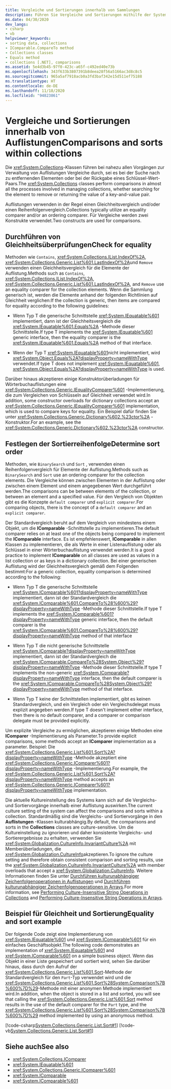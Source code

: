 ```yaml
---
title: Vergleiche und Sortierungen innerhalb von Sammlungen
description: Führen Sie Vergleiche und Sortierungen mithilfe der System.Collections-Klassen in .NET durch, die dabei helfen, ein Element zu finden, das entfernt werden soll, oder den Wert eines Schlüssel-Wert-Paars zurückzugeben.
ms.date: 04/30/2020
dev_langs:
- csharp
- vb
helpviewer_keywords:
- sorting data, collections
- IComparable.CompareTo method
- Collections classes
- Equals method
- collections [.NET], comparisons
ms.assetid: 5e4d3b45-97f0-423c-a65f-c492ed40e73b
ms.openlocfilehash: 343f633b3807391b8deea28f56a5166ac3d8c8c5
ms.sourcegitcommit: 965a5af7918acb0a3fd3baf342e15d511ef75188
ms.translationtype: HT
ms.contentlocale: de-DE
ms.lasthandoff: 11/18/2020
ms.locfileid: "94823861"
---
```

# <a name="comparisons-and-sorts-within-collections"></a><span data-ttu-id="4ab88-103">Vergleiche und Sortierungen innerhalb von Auflistungen</span><span class="sxs-lookup"><span data-stu-id="4ab88-103">Comparisons and sorts within collections</span></span>

<span data-ttu-id="4ab88-104">Die <xref:System.Collections>-Klassen führen bei nahezu allen Vorgängen zur Verwaltung von Auflistungen Vergleiche durch, sei es bei der Suche nach zu entfernenden Elementen oder bei der Rückgabe eines Schlüssel-Wert-Paars.</span><span class="sxs-lookup"><span data-stu-id="4ab88-104">The <xref:System.Collections> classes perform comparisons in almost all the processes involved in managing collections, whether searching for the element to remove or returning the value of a key-and-value pair.</span></span>

<span data-ttu-id="4ab88-105">Auflistungen verwenden in der Regel einen Gleichheitsvergleich und/oder einen Reihenfolgenvergleich.</span><span class="sxs-lookup"><span data-stu-id="4ab88-105">Collections typically utilize an equality comparer and/or an ordering comparer.</span></span> <span data-ttu-id="4ab88-106">Für Vergleiche werden zwei Konstrukte verwendet.</span><span class="sxs-lookup"><span data-stu-id="4ab88-106">Two constructs are used for comparisons.</span></span>

<a name="BKMK_Checkingforequality"></a>
## <a name="check-for-equality"></a><span data-ttu-id="4ab88-107">Durchführen von Gleichheitsüberprüfungen</span><span class="sxs-lookup"><span data-stu-id="4ab88-107">Check for equality</span></span>

<span data-ttu-id="4ab88-108">Methoden wie `Contains`, <xref:System.Collections.IList.IndexOf%2A>, <xref:System.Collections.Generic.List%601.LastIndexOf%2A>und `Remove` verwenden einen Gleichheitsvergleich für die Elemente der Auflistung.</span><span class="sxs-lookup"><span data-stu-id="4ab88-108">Methods such as `Contains`, <xref:System.Collections.IList.IndexOf%2A>, <xref:System.Collections.Generic.List%601.LastIndexOf%2A>, and `Remove` use an equality comparer for the collection elements.</span></span> <span data-ttu-id="4ab88-109">Wenn die Sammlung generisch ist, werden die Elemente anhand der folgenden Richtlinien auf Gleichheit verglichen:</span><span class="sxs-lookup"><span data-stu-id="4ab88-109">If the collection is generic, then items are compared for equality according to the following guidelines:</span></span>

- <span data-ttu-id="4ab88-110">Wenn Typ T die generische Schnittstelle <xref:System.IEquatable%601> implementiert, dann ist der Gleichheitsvergleich die <xref:System.IEquatable%601.Equals%2A> -Methode dieser Schnittstelle.</span><span class="sxs-lookup"><span data-stu-id="4ab88-110">If type T implements the <xref:System.IEquatable%601> generic interface, then the equality comparer is the <xref:System.IEquatable%601.Equals%2A> method of that interface.</span></span>

- <span data-ttu-id="4ab88-111">Wenn der Typ T <xref:System.IEquatable%601>nicht implementiert, wird <xref:System.Object.Equals%2A?displayProperty=nameWithType> verwendet.</span><span class="sxs-lookup"><span data-stu-id="4ab88-111">If type T does not implement <xref:System.IEquatable%601>, <xref:System.Object.Equals%2A?displayProperty=nameWithType> is used.</span></span>

<span data-ttu-id="4ab88-112">Darüber hinaus akzeptieren einige Konstruktorüberladungen für Wörterbuchauflistungen eine <xref:System.Collections.Generic.IEqualityComparer%601> -Implementierung, die zum Vergleichen von Schlüsseln auf Gleichheit verwendet wird.</span><span class="sxs-lookup"><span data-stu-id="4ab88-112">In addition, some constructor overloads for dictionary collections accept an <xref:System.Collections.Generic.IEqualityComparer%601> implementation, which is used to compare keys for equality.</span></span> <span data-ttu-id="4ab88-113">Ein Beispiel dafür finden Sie unter <xref:System.Collections.Generic.Dictionary%602.%23ctor%2A> -Konstruktor.</span><span class="sxs-lookup"><span data-stu-id="4ab88-113">For an example, see the <xref:System.Collections.Generic.Dictionary%602.%23ctor%2A> constructor.</span></span>

<a name="BKMK_Determiningsortorder"></a>
## <a name="determine-sort-order"></a><span data-ttu-id="4ab88-114">Festlegen der Sortierreihenfolge</span><span class="sxs-lookup"><span data-stu-id="4ab88-114">Determine sort order</span></span>

<span data-ttu-id="4ab88-115">Methoden, wie `BinarySearch` und `Sort` , verwenden einen Reihenfolgenvergleich für Elemente der Auflistung.</span><span class="sxs-lookup"><span data-stu-id="4ab88-115">Methods such as `BinarySearch` and `Sort` use an ordering comparer for the collection elements.</span></span> <span data-ttu-id="4ab88-116">Die Vergleiche können zwischen Elementen in der Auflistung oder zwischen einem Element und einem angegebenen Wert durchgeführt werden.</span><span class="sxs-lookup"><span data-stu-id="4ab88-116">The comparisons can be between elements of the collection, or between an element and a specified value.</span></span> <span data-ttu-id="4ab88-117">Für den Vergleich von Objekten gibt es die Konzepte `default comparer` und `explicit comparer`.</span><span class="sxs-lookup"><span data-stu-id="4ab88-117">For comparing objects, there is the concept of a `default comparer` and an `explicit comparer`.</span></span>

<span data-ttu-id="4ab88-118">Der Standardvergleich beruht auf dem Vergleich von mindestens einem Objekt, um die **IComparable** -Schnittstelle zu implementieren.</span><span class="sxs-lookup"><span data-stu-id="4ab88-118">The default comparer relies on at least one of the objects being compared to implement the **IComparable** interface.</span></span> <span data-ttu-id="4ab88-119">Es ist empfehlenswert, **IComparable** in allen Klassen zu implementieren, die als Werte in einer Listenauflistung oder als Schlüssel in einer Wörterbuchauflistung verwendet werden.</span><span class="sxs-lookup"><span data-stu-id="4ab88-119">It is a good practice to implement **IComparable** on all classes are used as values in a list collection or as keys in a dictionary collection.</span></span> <span data-ttu-id="4ab88-120">Bei einer generischen Auflistung wird der Gleichheitsvergleich gemäß dem Folgenden bestimmt:</span><span class="sxs-lookup"><span data-stu-id="4ab88-120">For a generic collection, equality comparison is determined according to the following:</span></span>

- <span data-ttu-id="4ab88-121">Wenn Typ T die generische Schnittstelle <xref:System.IComparable%601?displayProperty=nameWithType> implementiert, dann ist der Standardvergleich die <xref:System.IComparable%601.CompareTo%28%600%29?displayProperty=nameWithType> -Methode dieser Schnittstelle.</span><span class="sxs-lookup"><span data-stu-id="4ab88-121">If type T implements the <xref:System.IComparable%601?displayProperty=nameWithType> generic interface, then the default comparer is the <xref:System.IComparable%601.CompareTo%28%600%29?displayProperty=nameWithType> method of that interface</span></span>

- <span data-ttu-id="4ab88-122">Wenn Typ T die nicht generische Schnittstelle <xref:System.IComparable?displayProperty=nameWithType> implementiert, dann ist der Standardvergleich die <xref:System.IComparable.CompareTo%28System.Object%29?displayProperty=nameWithType> -Methode dieser Schnittstelle.</span><span class="sxs-lookup"><span data-stu-id="4ab88-122">If type T implements the non-generic <xref:System.IComparable?displayProperty=nameWithType> interface, then the default comparer is the <xref:System.IComparable.CompareTo%28System.Object%29?displayProperty=nameWithType> method of that interface.</span></span>

- <span data-ttu-id="4ab88-123">Wenn Typ T keine der Schnittstellen implementiert, gibt es keinen Standardvergleich, und ein Vergleich oder ein Vergleichsdelegat muss explizit angegeben werden.</span><span class="sxs-lookup"><span data-stu-id="4ab88-123">If type T doesn't implement either interface, then there is no default comparer, and a comparer or comparison delegate must be provided explicitly.</span></span>

<span data-ttu-id="4ab88-124">Um explizite Vergleiche zu ermöglichen, akzeptieren einige Methoden eine **IComparer** -Implementierung als Parameter.</span><span class="sxs-lookup"><span data-stu-id="4ab88-124">To provide explicit comparisons, some methods accept an **IComparer** implementation as a parameter.</span></span> <span data-ttu-id="4ab88-125">Beispiel: Die <xref:System.Collections.Generic.List%601.Sort%2A?displayProperty=nameWithType> -Methode akzeptiert eine <xref:System.Collections.Generic.IComparer%601?displayProperty=nameWithType> -Implementierung.</span><span class="sxs-lookup"><span data-stu-id="4ab88-125">For example, the <xref:System.Collections.Generic.List%601.Sort%2A?displayProperty=nameWithType> method accepts an <xref:System.Collections.Generic.IComparer%601?displayProperty=nameWithType> implementation.</span></span>

<span data-ttu-id="4ab88-126">Die aktuelle Kultureinstellung des Systems kann sich auf die Vergleichs- und Sortiervorgänge innerhalb einer Auflistung auswirken.</span><span class="sxs-lookup"><span data-stu-id="4ab88-126">The current culture setting of the system can affect the comparisons and sorts within a collection.</span></span> <span data-ttu-id="4ab88-127">Standardmäßig sind die Vergleichs- und Sortiervorgänge in den **Auflistungen** -Klassen kulturabhängig.</span><span class="sxs-lookup"><span data-stu-id="4ab88-127">By default, the comparisons and sorts in the **Collections** classes are culture-sensitive.</span></span> <span data-ttu-id="4ab88-128">Um die Kultureinstellung zu ignorieren und daher konsistente Vergleichs- und Sortierergebnisse zu erhalten, verwenden Sie <xref:System.Globalization.CultureInfo.InvariantCulture%2A> mit Memberüberladungen, die <xref:System.Globalization.CultureInfo>akzeptieren.</span><span class="sxs-lookup"><span data-stu-id="4ab88-128">To ignore the culture setting and therefore obtain consistent comparison and sorting results, use the <xref:System.Globalization.CultureInfo.InvariantCulture%2A> with member overloads that accept a <xref:System.Globalization.CultureInfo>.</span></span> <span data-ttu-id="4ab88-129">Weitere Informationen finden Sie unter [Durchführen kulturunabhängiger Zeichenfolgenoperationen in Auflistungen](../globalization-localization/performing-culture-insensitive-string-operations-in-collections.md) und [Durchführen kulturunabhängiger Zeichenfolgenoperationen in Arrays](../globalization-localization/performing-culture-insensitive-string-operations-in-arrays.md).</span><span class="sxs-lookup"><span data-stu-id="4ab88-129">For more information, see [Performing Culture-Insensitive String Operations in Collections](../globalization-localization/performing-culture-insensitive-string-operations-in-collections.md) and [Performing Culture-Insensitive String Operations in Arrays](../globalization-localization/performing-culture-insensitive-string-operations-in-arrays.md).</span></span>

<a name="BKMK_Equalityandsortexample"></a>
## <a name="equality-and-sort-example"></a><span data-ttu-id="4ab88-130">Beispiel für Gleichheit und Sortierung</span><span class="sxs-lookup"><span data-stu-id="4ab88-130">Equality and sort example</span></span>

<span data-ttu-id="4ab88-131">Der folgende Code zeigt eine Implementierung von <xref:System.IEquatable%601> und <xref:System.IComparable%601> für ein einfaches Geschäftsobjekt.</span><span class="sxs-lookup"><span data-stu-id="4ab88-131">The following code demonstrates an implementation of <xref:System.IEquatable%601> and <xref:System.IComparable%601> on a simple business object.</span></span> <span data-ttu-id="4ab88-132">Wenn das Objekt in einer Liste gespeichert und sortiert wird, sehen Sie darüber hinaus, dass durch den Aufruf der <xref:System.Collections.Generic.List%601.Sort>-Methode der Standardvergleich für den `Part`-Typ verwendet wird und die <xref:System.Collections.Generic.List%601.Sort%28System.Comparison%7B%600%7D%29>-Methode mit einer anonymen Methode implementiert wird.</span><span class="sxs-lookup"><span data-stu-id="4ab88-132">In addition, when the object is stored in a list and sorted, you will see that calling the <xref:System.Collections.Generic.List%601.Sort> method results in the use of the default comparer for the `Part` type, and the <xref:System.Collections.Generic.List%601.Sort%28System.Comparison%7B%600%7D%29> method implemented by using an anonymous method.</span></span>

[!code-csharp[System.Collections.Generic.List.Sort#1](../../../samples/snippets/csharp/VS_Snippets_CLR_System/system.collections.generic.list.sort/cs/program.cs#1)]
[!code-vb[System.Collections.Generic.List.Sort#1](../../../samples/snippets/visualbasic/VS_Snippets_CLR_System/system.collections.generic.list.sort/vb/module1.vb#1)]

## <a name="see-also"></a><span data-ttu-id="4ab88-133">Siehe auch</span><span class="sxs-lookup"><span data-stu-id="4ab88-133">See also</span></span>

- <xref:System.Collections.IComparer>
- <xref:System.IEquatable%601>
- <xref:System.Collections.Generic.IComparer%601>
- <xref:System.IComparable>
- <xref:System.IComparable%601>
